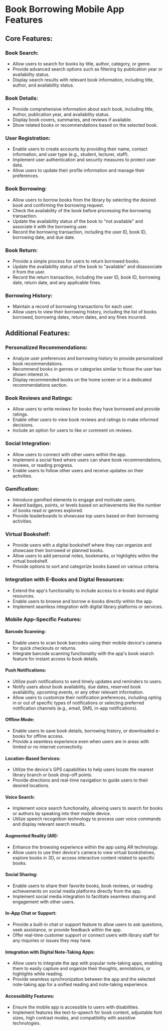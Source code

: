 # Book Borrowing Mobile App Features

## Core Features:

### Book Search:
- Allow users to search for books by title, author, category, or genre.
- Provide advanced search options such as filtering by publication year or availability status.
- Display search results with relevant book information, including title, author, and availability status.

### Book Details:
- Provide comprehensive information about each book, including title, author, publication year, and availability status.
- Display book covers, summaries, and reviews if available.
- Show related books or recommendations based on the selected book.

### User Registration:
- Enable users to create accounts by providing their name, contact information, and user type (e.g., student, lecturer, staff).
- Implement user authentication and security measures to protect user data.
- Allow users to update their profile information and manage their preferences.

### Book Borrowing:
- Allow users to borrow books from the library by selecting the desired book and confirming the borrowing request.
- Check the availability of the book before processing the borrowing transaction.
- Update the availability status of the book to "not available" and associate it with the borrowing user.
- Record the borrowing transaction, including the user ID, book ID, borrowing date, and due date.

### Book Return:
- Provide a simple process for users to return borrowed books.
- Update the availability status of the book to "available" and disassociate it from the user.
- Record the return transaction, including the user ID, book ID, borrowing date, return date, and any applicable fines.

### Borrowing History:
- Maintain a record of borrowing transactions for each user.
- Allow users to view their borrowing history, including the list of books borrowed, borrowing dates, return dates, and any fines incurred.

## Additional Features:

### Personalized Recommendations:
- Analyze user preferences and borrowing history to provide personalized book recommendations.
- Recommend books in genres or categories similar to those the user has shown interest in.
- Display recommended books on the home screen or in a dedicated recommendations section.

### Book Reviews and Ratings:
- Allow users to write reviews for books they have borrowed and provide ratings.
- Enable other users to view book reviews and ratings to make informed decisions.
- Include an option for users to like or comment on reviews.

### Social Integration:
- Allow users to connect with other users within the app.
- Implement a social feed where users can share book recommendations, reviews, or reading progress.
- Enable users to follow other users and receive updates on their activities.

### Gamification:
- Introduce gamified elements to engage and motivate users.
- Award badges, points, or levels based on achievements like the number of books read or genres explored.
- Provide leaderboards to showcase top users based on their borrowing activities.

### Virtual Bookshelf:
- Provide users with a digital bookshelf where they can organize and showcase their borrowed or planned books.
- Allow users to add personal notes, bookmarks, or highlights within the virtual bookshelf.
- Provide options to sort and categorize books based on various criteria.

### Integration with E-Books and Digital Resources:
- Extend the app's functionality to include access to e-books and digital resources.
- Enable users to browse and borrow e-books directly within the app.
- Implement seamless integration with digital library platforms or services.

### Mobile App-Specific Features:

#### Barcode Scanning:
- Enable users to scan book barcodes using their mobile device's camera for quick checkouts or returns.
- Integrate barcode scanning functionality with the app's book search feature for instant access to book details.

#### Push Notifications:
- Utilize push notifications to send timely updates and reminders to users.
- Notify users about book availability, due dates, reserved book availability, upcoming events, or any other relevant information.
- Allow users to customize their notification preferences, including opting in or out of specific types of notifications or selecting preferred notification channels (e.g., email, SMS, in-app notifications).

#### Offline Mode:
- Enable users to save book details, borrowing history, or downloaded e-books for offline access.
- Provide a seamless experience even when users are in areas with limited or no internet connectivity.

#### Location-Based Services:
- Utilize the device's GPS capabilities to help users locate the nearest library branch or book drop-off points.
- Provide directions and real-time navigation to guide users to their desired locations.

#### Voice Search:
- Implement voice search functionality, allowing users to search for books or authors by speaking into their mobile device.
- Utilize speech recognition technology to process user voice commands and display relevant search results.

#### Augmented Reality (AR):
- Enhance the browsing experience within the app using AR technology.
- Allow users to use their device's camera to view virtual bookshelves, explore books in 3D, or access interactive content related to specific books.

#### Social Sharing:
- Enable users to share their favorite books, book reviews, or reading achievements on social media platforms directly from the app.
- Implement social media integration to facilitate seamless sharing and engagement with other users.

#### In-App Chat or Support:
- Provide a built-in chat or support feature to allow users to ask questions, seek assistance, or provide feedback within the app.
- Offer real-time customer support or connect users with library staff for any inquiries or issues they may have.

#### Integration with Digital Note-Taking Apps:
- Allow users to integrate the app with popular note-taking apps, enabling them to easily capture and organize their thoughts, annotations, or highlights while reading.
- Provide seamless synchronization between the app and the selected note-taking app for a unified reading and note-taking experience.

#### Accessibility Features:
- Ensure the mobile app is accessible to users with disabilities.
- Implement features like text-to-speech for book content, adjustable font sizes, high contrast modes, and compatibility with assistive technologies.
